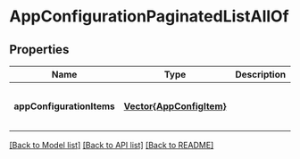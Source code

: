 # AppConfigurationPaginatedListAllOf


## Properties
Name | Type | Description | Notes
------------ | ------------- | ------------- | -------------
**appConfigurationItems** | [**Vector{AppConfigItem}**](AppConfigItem.md) |  | [optional] [default to nothing]


[[Back to Model list]](../README.md#models) [[Back to API list]](../README.md#api-endpoints) [[Back to README]](../README.md)


